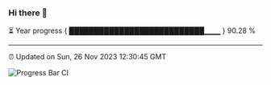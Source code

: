 ### Hi there 👋

⏳ Year progress { ███████████████████████████▁▁▁ } 90.28 %

---

⏰ Updated on Sun, 26 Nov 2023 12:30:45 GMT

![Progress Bar CI](https://github.com/ZhaoGui/ZhaoGui/workflows/Progress%20Bar%20CI/badge.svg)
